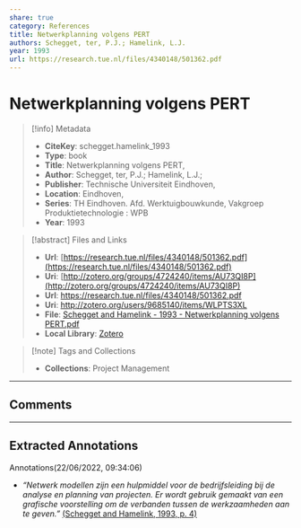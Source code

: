 ```yaml
---  
share: true  
category: References  
title: Netwerkplanning volgens PERT  
authors: Schegget, ter, P.J.; Hamelink, L.J.  
year: 1993  
url: https://research.tue.nl/files/4340148/501362.pdf  
---  
```

  
# Netwerkplanning volgens PERT  
  
> [!info] Metadata  
> - **CiteKey**: schegget.hamelink_1993  
> - **Type**: book  
> - **Title**: Netwerkplanning volgens PERT,   
> - **Author**: Schegget, ter, P.J.; Hamelink, L.J.;    
> - **Publisher**: Technische Universiteit Eindhoven,  
> - **Location**: Eindhoven,  
> - **Series**: TH Eindhoven. Afd. Werktuigbouwkunde, Vakgroep Produktietechnologie : WPB  
> - **Year**: 1993   
  
> [!abstract] Files and Links  
> - **Url**: [https://research.tue.nl/files/4340148/501362.pdf](https://research.tue.nl/files/4340148/501362.pdf)  
> - **Uri**: [http://zotero.org/groups/4724240/items/AU73QI8P](http://zotero.org/groups/4724240/items/AU73QI8P)  
> - **Url**: https://research.tue.nl/files/4340148/501362.pdf  
> - **Uri**: http://zotero.org/users/9685140/items/WLPTS3XL  
> - **File**: [Schegget and Hamelink - 1993 - Netwerkplanning volgens PERT.pdf](file://C:%5CUsers%5C20003936%5CZotero%5Cstorage%5CVSSSMBWC%5CSchegget%2520and%2520Hamelink%2520-%25201993%2520-%2520Netwerkplanning%2520volgens%2520PERT.pdf)  
> - **Local Library**: [Zotero]((zotero://select/library/items/WLPTS3XL))  
  
> [!note] Tags and Collections  
> - **Collections**: Project Management  
  
----  
  
## Comments  
  
  
  
----  
  
## Extracted Annotations  
  
Annotations(22/06/2022, 09:34:06)  
  
- *“Netwerk modellen zijn een hulpmiddel voor de bedrijfsleiding bij de analyse en planning van projecten. Er wordt gebruik gemaakt van een grafische voorstelling om de verbanden tussen de werkzaamheden aan te geven.”* [(Schegget and Hamelink, 1993, p. 4)](zotero://open-pdf/library/items/VSSSMBWC?page=6&annotation=SGPHI2C4)  
  
  
  

